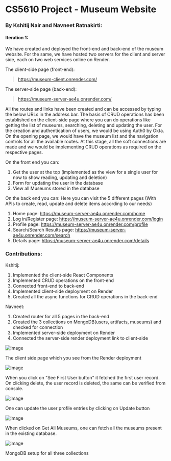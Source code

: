 # CS5610 Project - Museum Website

### By Kshitij Nair and Navneet Ratnakirti:

#### Iteration 1:
We have created and deployed the front-end and back-end of the museum website. For the same, we have hosted two servers for the client and server side, each on two web services online on Render.

The client-side page (front-end):
> https://museum-client.onrender.com/

The server-side page (back-end):
> https://museum-server-ae4u.onrender.com/

All the routes and links have been created and can be accessed by typing the below URLs in the address bar. The basis of CRUD operations has been established on the client-side page where you can do operations like getting the list of museums, searching, deleting and updating the user. For the creation and authentication of users, we would be using Auth0 by Okta.
On the opening page, we would have the museum list and the navigation controls for all the available routes. At this stage, all the soft connections are made and we would be implementing CRUD operations as required on the respective pages.


On the front end you can:
1. Get the user at the top (implemented as the view for a single user for now to show reading, updating and deletion)
2. Form for updating the user in the database
3. View all Museums stored in the database

On the back end you can:
Here you can visit the 5 different pages (With APIs to create, read, update and delete items according to our needs)
1. Home page: https://museum-server-ae4u.onrender.com/home
2. Log in/Register page: https://museum-server-ae4u.onrender.com/login
3. Profile page: https://museum-server-ae4u.onrender.com/profile
4. Search/Search Results page: https://museum-server-ae4u.onrender.com/search
5. Details page: https://museum-server-ae4u.onrender.com/details

### Contributions:

Kshitij:
1. Implemented the client-side React Components
2. Implemented CRUD operations on the front-end
3. Connected front-end to back-end
4. Implemented client-side deployment on Render
5. Created all the async functions for CRUD operations in the back-end

Navneet:
1. Created router for all 5 pages in the back-end
2. Created the 3 collections on MongoDB(users, artifacts, museums) and checked for connection
3. Implemented server-side deployment on Render
4. Connected the server-side render deployment link to client-side

![image](https://user-images.githubusercontent.com/44190671/203725895-d0d606f6-086f-4de1-bb30-7dd47ad7facf.png)

The client side page which you see from the Render deployment




![image](https://user-images.githubusercontent.com/44190671/203726419-53b823d9-62b8-43e6-8d84-88b91b989ea3.png)

When you click on "See First User button" it fetched the first user record. On clicking delete, the user record is deleted, the same can be verified from console.




![image](https://user-images.githubusercontent.com/44190671/203726959-de63c92e-7819-474f-a863-6ac1daac6e09.png)

One can update the user profile entries by clicking on Update button




![image](https://user-images.githubusercontent.com/44190671/203727149-bc86f5e6-5901-4765-a960-4b7bf7c8cda4.png)

When clicked on Get All Museums, one can fetch all the museums present in the existing database.




![image](https://user-images.githubusercontent.com/44190671/203727533-fe716880-d117-459c-b096-aea2b1d33c3b.png)

MongoDB setup for all three collections

